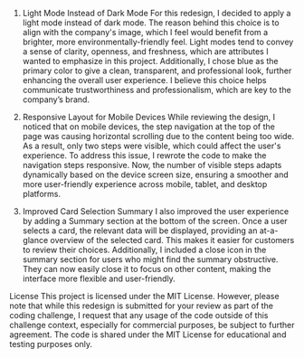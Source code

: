 
1. Light Mode Instead of Dark Mode
For this redesign, I decided to apply a light mode instead of dark mode. The reason behind this choice is to align with the company's image, which I feel would benefit from a brighter, more environmentally-friendly feel. Light modes tend to convey a sense of clarity, openness, and freshness, which are attributes I wanted to emphasize in this project. Additionally, I chose blue as the primary color to give a clean, transparent, and professional look, further enhancing the overall user experience. I believe this choice helps communicate trustworthiness and professionalism, which are key to the company’s brand.

2. Responsive Layout for Mobile Devices
While reviewing the design, I noticed that on mobile devices, the step navigation at the top of the page was causing horizontal scrolling due to the content being too wide. As a result, only two steps were visible, which could affect the user's experience. To address this issue, I rewrote the code to make the navigation steps responsive. Now, the number of visible steps adapts dynamically based on the device screen size, ensuring a smoother and more user-friendly experience across mobile, tablet, and desktop platforms.

3. Improved Card Selection Summary
I also improved the user experience by adding a Summary section at the bottom of the screen. Once a user selects a card, the relevant data will be displayed, providing an at-a-glance overview of the selected card. This makes it easier for customers to review their choices. Additionally, I included a close icon in the summary section for users who might find the summary obstructive. They can now easily close it to focus on other content, making the interface more flexible and user-friendly.

License
This project is licensed under the MIT License. However, please note that while this redesign is submitted for your review as part of the coding challenge, I request that any usage of the code outside of this challenge context, especially for commercial purposes, be subject to further agreement. The code is shared under the MIT License for educational and testing purposes only.

